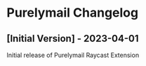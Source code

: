 # Purelymail Changelog

## [Initial Version] - 2023-04-01

Initial release of Purelymail Raycast Extension